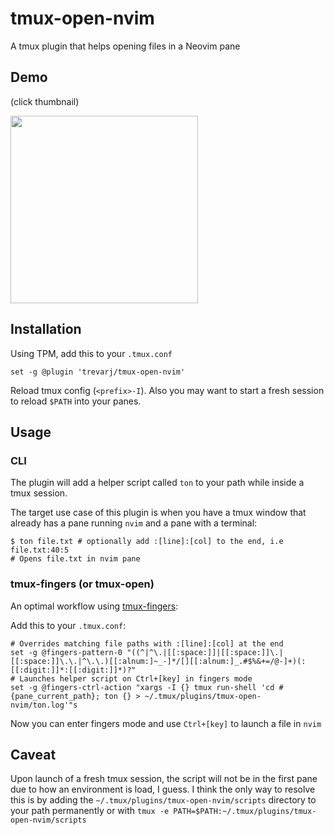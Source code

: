 # tmux-open-nvim

A tmux plugin that helps opening files in a Neovim pane

## Demo

(click thumbnail)

<a href="https://asciinema.org/a/549092?speed=1.5"><img src="https://asciinema.org/a/549092.png" width="300"/></a>

## Installation

Using TPM, add this to your `.tmux.conf`

```shell
set -g @plugin 'trevarj/tmux-open-nvim'
```

Reload tmux config (`<prefix>-I`). Also you may want to start a fresh session to
reload `$PATH` into your panes.

## Usage

### CLI

The plugin will add a helper script called `ton` to your path while
inside a tmux session.

The target use case of this plugin is when you have a tmux window that already
has a pane running `nvim` and a pane with a terminal:

```shell
$ ton file.txt # optionally add :[line]:[col] to the end, i.e file.txt:40:5
# Opens file.txt in nvim pane
```

### tmux-fingers (or tmux-open)

An optimal workflow using [tmux-fingers](https://github.com/Morantron/tmux-fingers):

Add this to your `.tmux.conf`:

```shell
# Overrides matching file paths with :[line]:[col] at the end
set -g @fingers-pattern-0 "((^|^\.|[[:space:]]|[[:space:]]\.|[[:space:]]\.\.|^\.\.)[[:alnum:]~_-]*/[][[:alnum:]_.#$%&+=/@-]+)(:[[:digit:]]*:[[:digit:]]*)?"
# Launches helper script on Ctrl+[key] in fingers mode
set -g @fingers-ctrl-action "xargs -I {} tmux run-shell 'cd #{pane_current_path}; ton {} > ~/.tmux/plugins/tmux-open-nvim/ton.log'"s
```

Now you can enter fingers mode and use `Ctrl+[key]` to launch a file in `nvim`

## Caveat

Upon launch of a fresh tmux session, the script will not be in the first pane
due to how an environment is load, I guess. I think the only way to resolve this
is by adding the `~/.tmux/plugins/tmux-open-nvim/scripts` directory to your path
permanently or with `tmux -e PATH=$PATH:~/.tmux/plugins/tmux-open-nvim/scripts`
